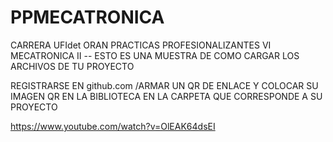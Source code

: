 # PPMECATRONICA
CARRERA UFIdet ORAN PRACTICAS PROFESIONALIZANTES VI MECATRONICA II --
ESTO ES UNA MUESTRA DE COMO CARGAR LOS ARCHIVOS DE TU PROYECTO

REGISTRARSE EN github.com /ARMAR UN QR DE ENLACE
Y COLOCAR SU IMAGEN QR EN LA BIBLIOTECA EN LA CARPETA QUE CORRESPONDE A SU PROYECTO

https://www.youtube.com/watch?v=OlEAK64dsEI
